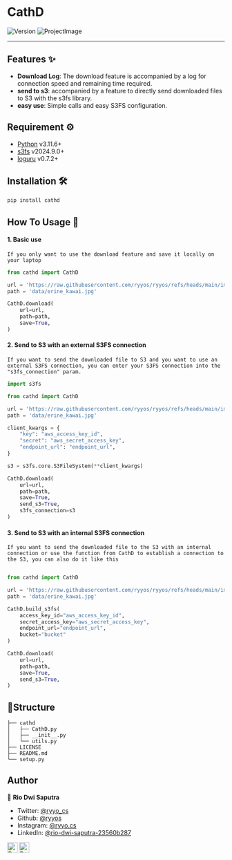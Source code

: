 # CathD

![Version](https://img.shields.io/badge/version-0.0.5-green.svg?cacheSeconds=2592000)
![ProjectImage](https://raw.githubusercontent.com/ryyos/ryyos/refs/heads/main/images/erine/kawaiii.jpeg)

---

## Features ✨

- **Download Log**: The download feature is accompanied by a log for connection speed and remaining time required.
- **send to s3**: accompanied by a feature to directly send downloaded files to S3 with the s3fs library.
- **easy use**: Simple calls and easy S3FS configuration.

## Requirement ⚙️

- [Python](https://www.python.org/) v3.11.6+
- [s3fs](https://pypi.org/project/s3fs/) v2024.9.0+
- [loguru](https://pypi.org/project/loguru/) v0.7.2+

## Installation 🛠️

```sh
pip install cathd
```

## How To Usage 🤔

#### 1. Basic use

    If you only want to use the download feature and save it locally on your laptop

```python
from cathd import CathD

url = 'https://raw.githubusercontent.com/ryyos/ryyos/refs/heads/main/images/erine/kawaiii.jpeg'
path = 'data/erine_kawai.jpg'

CathD.download(
    url=url,
    path=path,
    save=True,
)
```

#### 2. Send to S3 with an external S3FS connection

    If you want to send the downloaded file to S3 and you want to use an external S3FS connection, you can enter your S3FS connection into the "s3fs_connection" param.

```python
import s3fs

from cathd import CathD

url = 'https://raw.githubusercontent.com/ryyos/ryyos/refs/heads/main/images/erine/kawaiii.jpeg'
path = 'data/erine_kawai.jpg'

client_kwargs = {
    "key": "aws_access_key_id",
    "secret": "aws_secret_access_key",
    "endpoint_url": "endpoint_url",
}

s3 = s3fs.core.S3FileSystem(**client_kwargs)

CathD.download(
    url=url,
    path=path,
    save=True,
    send_s3=True,
    s3fs_connection=s3
)

```

#### 3. Send to S3 with an internal S3FS connection

    If you want to send the downloaded file to the S3 with an internal connection or use the function from CathD to establish a connection to the S3, you can also do it like this

```python

from cathd import CathD

url = 'https://raw.githubusercontent.com/ryyos/ryyos/refs/heads/main/images/erine/kawaiii.jpeg'
path = 'data/erine_kawai.jpg'

CathD.build_s3fs(
    access_key_id="aws_access_key_id",
    secret_access_key="aws_secret_access_key",
    endpoint_url="endpoint_url",
    bucket="bucket"
)

CathD.download(
    url=url,
    path=path,
    save=True,
    send_s3=True,
)

```

## 🚀Structure

```
├── cathd
│   ├── CathD.py
│   ├── __init__.py
│   └── utils.py
├── LICENSE
├── README.md
└── setup.py
```

## Author

👤 **Rio Dwi Saputra**

- Twitter: [@ryyo_cs](https://twitter.com/ryyo_cs)
- Github: [@ryyos](https://github.com/ryyos)
- Instagram: [@ryyo.cs](https://www.instagram.com/ryyo.cs/)
- LinkedIn: [@rio-dwi-saputra-23560b287](https://www.linkedin.com/in/rio-dwi-saputra-23560b287/)

<a href="https://www.linkedin.com/in/rio-dwi-saputra-23560b287/">
  <img align="left" alt="Ryo's LinkedIn" width="24px" src="https://cdn.jsdelivr.net/npm/simple-icons@v3/icons/linkedin.svg" />
</a>
<a href="https://www.instagram.com/ryyo.cs/">
  <img align="left" alt="Ryo's Instagram" width="24px" src="https://cdn.jsdelivr.net/npm/simple-icons@v3/icons/instagram.svg" />
</a>
